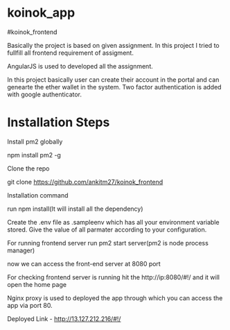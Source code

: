 # koinok_app
#koinok_frontend

Basically the project is based on given assignment. In this project I tried to fullfill all frontend requirement of assigment.

AngularJS is used to developed all the assignment.

In this project basically user can create their account in the portal and can genearte the ether wallet in the system. 
Two factor authentication is added with google authenticator. 

# Installation Steps

Install pm2 globally 

npm install pm2 -g

Clone the repo 

git clone https://github.com/ankitm27/koinok_frontend


Installation command

run npm install(It will install all the dependency) 

Create the .env file as .sampleenv which has all your environment variable stored. Give the value of all parmater 
according to your configuration.      

For running frontend server run pm2 start server(pm2 is node process manager)

now we can access the front-end server at 8080 port

For checking frontend server is running hit the http://ip:8080/#!/ and it will open the home page

Nginx proxy is used to deployed the app through which you can access the app via port 80. 

Deployed Link - http://13.127.212.216/#!/





